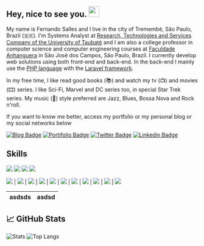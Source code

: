 <h2> Hey, nice to see you. <img src="https://github.com/fsclaro/fsclaro/blob/master/wave.gif" width="28px"></h2>

My name is Fernando Salles and I live in the city of Tremembé, São Paulo, Brazil (🇧🇷). I'm Systems Analyst at [Research, Technologies and Services Company of the University of Taubaté](https://www.epts.com.br) and I am also a college professor in computer science and computer engineering courses at [Faculdade Anhanguera](https://www.anhanguera.com) in São José dos Campos, São Paulo, Brazil. I currently develop web solutions using both front-end and back-end. In the back-end I mainly use the [PHP language](https://www.php.net) with the [Laravel framework](https://www.laravel.com). 

In my free time, I like read good books (📚) and watch my tv (📺) and movies (🎞️) series. I like Sci-Fi, Marvel and DC series too, in special Star Trek series. My music (🎵) style preferred are Jazz, Blues, Bossa Nova and Rock n'roll.

If you want to know me better, access my portfolio or my personal blog or my social networks below

[![Blog Badge](https://img.shields.io/badge/Blog-Studio-blue)](https://studio.nandosalles.com.br)
[![Portifolio Badge](https://img.shields.io/badge/Portfolio-My%20Digital%20Home-green)](https://www.nandosalles.com.br)
[![Twitter Badge](https://img.shields.io/badge/-Twitter-1ca0f1?style=flat-square&labelColor=1ca0f1&logo=twitter&logoColor=white&link=https://twitter.com/fsclaro)](https://twitter.com/fsclaro)
[![Linkedin Badge](https://img.shields.io/badge/-LinkedIn-blue?style=flat-square&logo=Linkedin&logoColor=white&link=https://www.linkedin.com/in/nandosalles/)](https://www.linkedin.com/in/nandosalles/)

## Skills
<img src="https://img.shields.io/badge/javascript%20-%23323330.svg?&style=flat&logo=javascript&logoColor=%23F7DF1E"/> <img src="https://img.shields.io/badge/typescript%20-%23007ACC.svg?&style=flat&logo=typescript&logoColor=white"/> <img src="https://img.shields.io/badge/html5%20-%23E34F26.svg?&style=flat&logo=html5&logoColor=white"/> <img src="https://img.shields.io/badge/css3%20-%231572B6.svg?&style=flat&logo=css3&logoColor=white"/>

<img src="https://img.shields.io/badge/php-%23777BB4.svg?&style=flat&logo=php&logoColor=white"/> | <img src="https://img.shields.io/badge/markdown-%23000000.svg?&style=flat&logo=markdown&logoColor=white"/> | <img src="https://img.shields.io/badge/shell_script%20-%23121011.svg?&style=flat&logo=gnu-bash&logoColor=white"/> | <img src="https://img.shields.io/badge/vuejs%20-%2335495e.svg?&style=flat&logo=vue.js&logoColor=%234FC08D"/> | <img src="https://img.shields.io/badge/bootstrap%20-%23563D7C.svg?&style=flat&logo=bootstrap&logoColor=white"/> | <img src="https://img.shields.io/badge/laravel%20-%23FF2D20.svg?&style=flat&logo=laravel&logoColor=white"/> | <img src="https://img.shields.io/badge/jquery%20-%230769AD.svg?&style=flat&logo=jquery&logoColor=white"/> | <img src="https://img.shields.io/badge/git%20-%23F05033.svg?&style=flat&logo=git&logoColor=white"/> | <img src="https://img.shields.io/badge/github%20-%23121011.svg?&style=flat&logo=github&logoColor=white"/> | <img src="https://img.shields.io/badge/apache%20-%23D42029.svg?&style=flat&logo=apache&logoColor=white"/> | <img src="https://img.shields.io/badge/mysql-%2300f.svg?&style=flat&logo=mysql&logoColor=white"/>

|asdsds|asdsd|
|-|-|


## :chart_with_upwards_trend: GitHub Stats
![Stats](https://github-readme-stats.vercel.app/api?username=fsclaro&show_icons=true&include_all_commits)
![Top Langs](https://github-readme-stats.vercel.app/api/top-langs/?username=fsclaro&layout=compact)

